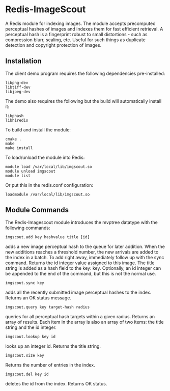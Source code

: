 # Redis-ImageScout

A Redis module for indexing images.  The module accepts
precomputed perceptual hashes of images and indexes them
for fast efficient retrieval.  A perceptual hash is a
fingerprint robust to small distortions - such as compression
blurr, scaling, etc.  Useful for such things as duplicate
detection and copyright protection of images.  


## Installation

The client demo program requires the following dependencies
pre-installed:

```
libpng-dev
libtiff-dev
libjpeg-dev
```

The demo also requires the following but the build will
automatically install it:

```
libphash
libhiredis
```

To build and install the module:

```
cmake .
make
make install
```

To load/unload the module into Redis:

```
module load /var/local/lib/imgscout.so
module unload imgscout
module list
```

Or put this in the redis.conf configuration:

```
loadmodule /var/local/lib/imgscout.so
```

## Module Commands

The Redis-Imagescout module introduces the mvptree datatype
with the following commands:


```
imgscout.add key hashvalue title [id]
```

adds a new image perceptual hash to the queue for later addition.  When the
new additions reaches a threshold number, the new arrivals are added to the
index in a batch.  To add right away, immediately follow up with the sync
command.  Returns the id integer value assigned to this image.  The title
string is added as a hash field to the key:<id> key.  Optionally, an id integer
can be appended to the end of the command, but this is not the normal use.  


```
imgscout.sync key
```

adds all the recently submitted image perceptual hashes to the index.  Returns
an OK status message.


```
imgscout.query key target-hash radius
```

queries for all perceptual hash targets within a given radius.  Returns an array of results.
Each item in the array is also an array of two items: the title string and the id integer.


```
imgscout.lookup key id
```

looks up an integer id.  Returns the title string.


```
imgscout.size key
```

Returns the number of entries in the index.

```
imgscout.del key id
```

deletes the id from the index. Returns OK status.



